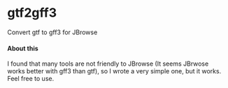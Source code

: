 # gtf2gff3
Convert gtf to gff3 for JBrowse

#### About this
I found that many tools are not friendly to JBrowse (It seems JBrwose works better with gff3 than gtf), so I wrote a very simple one, but it works.
Feel free to use.


